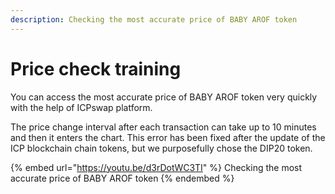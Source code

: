 ```yaml
---
description: Checking the most accurate price of BABY AROF token
---
```


# Price check training

You can access the most accurate price of BABY AROF token very quickly with the help of ICPswap platform.

The price change interval after each transaction can take up to 10 minutes and then it enters the chart. This error has been fixed after the update of the ICP blockchain chain tokens, but we purposefully chose the DIP20 token.

{% embed url="https://youtu.be/d3rDotWC3TI" %}
Checking the most accurate price of BABY AROF token
{% endembed %}
